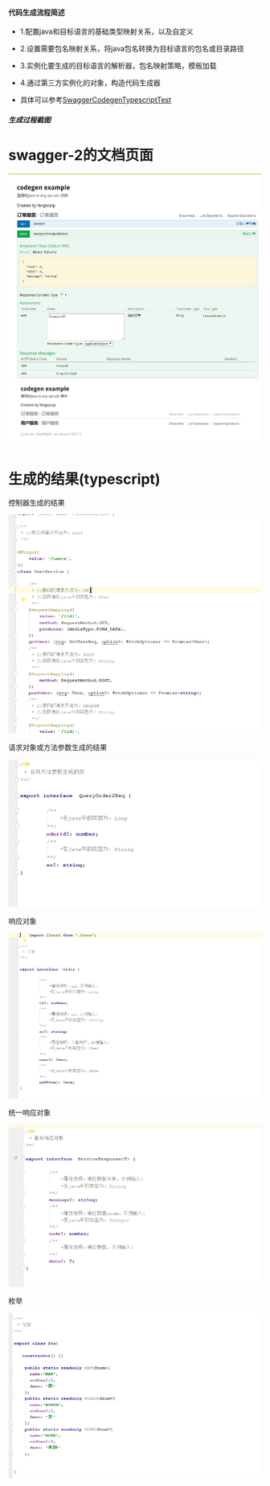 
#### 代码生成流程简述

- 1.配置java和目标语言的基础类型映射关系，以及自定义
- 2.设置需要包名映射关系，将java包名转换为目标语言的包名或目录路径
- 3.实例化要生成的目标语言的解析器，包名映射策略，模板加载
- 4.通过第三方实例化的对象，构造代码生成器

- 具体可以参考[SwaggerCodegenTypescriptTest](../example-swagger-2/src/test/java/test/com/wuxp/codegen/typescript/SwaggerCodegenTypescriptTest.java)

##### 生成过程截图

<p align="center">
  <h1>swagger-2的文档页面</h1>
  <img src="./codegen-example-image/1.png">
  <img  src="./codegen-example-image/2.png">
  <h1>生成的结果(typescript)</h1>
  <p>控制器生成的结果</p>
  <img src="./codegen-example-image/3.png">
   <p>请求对象或方法参数生成的结果</p>
  <img src="./codegen-example-image/4.png">
   <p>响应对象</p>
  <img src="./codegen-example-image/5.png">
  <p>统一响应对象</p>
  <img src="./codegen-example-image/7.png">
  <p>枚举</p>
  <img src="./codegen-example-image/6.png">
</p>